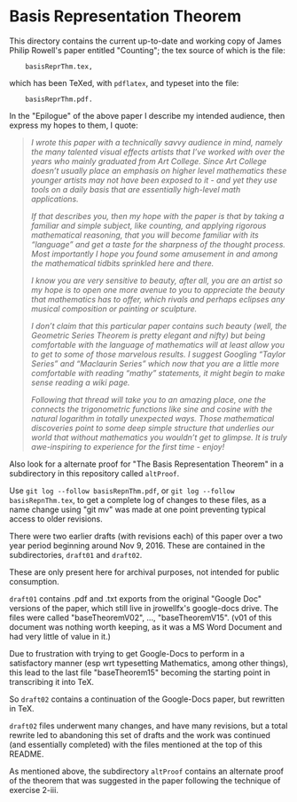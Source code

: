 # Basis Representation Theorem

This directory contains the current up-to-date and working copy
of James Philip Rowell's paper entitled "Counting"; the tex
source of which is the file:

```
    basisReprThm.tex,
```
which has been TeXed, with `pdflatex`, and typeset into the file:

```
    basisReprThm.pdf.
```

In the "Epilogue" of the above paper I describe
my intended audience,
then express my hopes to them, I quote:

> *I wrote this paper with a technically savvy audience in mind,
> namely the many talented visual effects artists that I’ve worked
> with over the years who mainly graduated from Art College. Since
> Art College doesn’t usually place an emphasis on higher level mathematics
> these younger artists may not have been exposed to
> it - and yet they use tools on a daily basis that are essentially
> high-level math applications.*
>
> *If that describes you, then my hope with the paper is that by taking
> a familiar and simple subject, like counting, and applying rigorous
> mathematical reasoning, that you will become familiar with
> its “language” and get a taste for the sharpness of the thought process.
> Most importantly I hope you found some amusement in and among the mathematical
> tidbits sprinkled here and there.*
> 
> *I know you are very sensitive to beauty, after all, you are an artist
> so my hope is to open one more avenue to you to appreciate the beauty
> that mathematics has to offer, which rivals and
> perhaps eclipses any musical composition or painting or sculpture.*
> 
> *I don’t claim that this particular paper contains such beauty
> (well, the Geometric Series Theorem is pretty elegant and nifty)
> but being comfortable with the language of mathematics will at least
> allow you to get to some of those marvelous results.
> I suggest Googling “Taylor Series” and
> “Maclaurin Series” which now that you are a little more comfortable with reading “mathy”
> statements, it might begin to make sense reading a wiki page.*
> 
> *Following that thread will take you to an amazing place, one the connects the trigonometric
> functions like sine and cosine with the natural logarithm in totally unexpected ways. Those
> mathematical discoveries point to some deep simple structure that underlies our world that
> without mathematics you wouldn’t get to glimpse. It is truly awe-inspiring to experience for the
> first time - enjoy!*


Also look for a alternate proof for "The Basis Representation Theorem"
in a subdirectory in this repository called `altProof`.

Use `git log --follow basisRepnThm.pdf`,
or `git log --follow basisRepnThm.tex`,
to get a complete log of changes to these files, as a name change
using "git mv" was made at one point preventing typical
access to older revisions.

There were two earlier drafts (with revisions each) of this paper
over a two year period beginning around Nov 9, 2016. These are
contained in the subdirectories, `draft01` and `draft02`.

These are only present here for archival purposes, not intended
for public consumption.

`draft01` contains .pdf and .txt exports from the original "Google Doc"
versions of the paper, which still live in jrowellfx's google-docs
drive. The files were called "baseTheoremV02", ..., "baseTheoremV15".
(v01 of this document was nothing worth keeping, as it was a MS Word
Document and had very little of value in it.)

Due to frustration with trying to get Google-Docs to perform in a 
satisfactory manner (esp wrt typesetting Mathematics, among other
things), this lead to the last file "baseTheorem15" becoming the
starting point in transcribing it into TeX.

So `draft02` contains a continuation of the Google-Docs paper, but
rewritten in TeX.

`draft02` files underwent many changes, and have many revisions, but a
total rewrite led to abandoning this set of drafts and the work
was continued (and essentially completed) with the files
mentioned at the top of this README.

As mentioned above, the subdirectory `altProof` contains an alternate proof
of the theorem
that was suggested in the paper following the technique of
exercise 2-iii.
